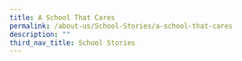 ```yaml
---
title: A School That Cares
permalink: /about-us/School-Stories/a-school-that-cares
description: ""
third_nav_title: School Stories
---
```

